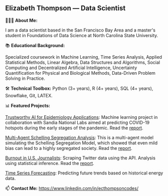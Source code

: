 ## Elizabeth Thompson — Data Scientist



👩🏼‍💻 **About Me:**

I am a data scientist based in the San Francisco Bay Area and a master's student in Foundations of Data Science at North Carolina State University.

📚 **Educational Background:**

Specialized coursework in Machine Learning, Time Series Analysis, Applied Statistical Methods, Linear Algebra, Data Structures and Algorithms, Social Computing and Decentralized Artificial Intelligence, Uncertainty Quantification for Physical and Biological Methods, Data-Driven Problem Solving in Practice.

🛠 **Technical Toolbox:**
Python (3+ years), R (4+ years), SQL (4+ years), Snowflake, Git, LATEX.


📊 **Featured Projects:**

[Trustworthy AI for Epidemiology Applications](https://github.com/ecthompsoncodes/FDS-Epi-Project): Machine learning project in collaboration with Sandia National Labs aimed at predicting COVID-19 hotspots during the early stages of the pandemic. Read the [report](https://github.com/ecthompsoncodes/ecthompsoncodes/files/15179460/Trustworthy_AI_for_Epidemiology_Applications.1.pdf).

[Multi-Agent Schelling Segregation Analysis](https://github.com/ecthompsoncodes/Multi-Agent-Segregation-Model): This is a multi-agent model simulating the Schelling Segregation Model, which showed that even mild bias can lead to a highly segregated society. Read the [report](https://github.com/ecthompsoncodes/Multi-Agent-Segregation-Model/blob/main/Thompson%20CSC%20555%20Project%201.pdf).

[Burnout in U.S. Journalists](https://github.com/ecthompsoncodes/journalism-burnout): Scraping Twitter data using the API. Analysis using statistical inference. Read the [report](https://www.cislm.org/research/burnout-report/).

[Time Series Forecasting](https://github.com/ecthompsoncodes/Energy-Forecasting): Predicting future trends based on historical energy data.

📫 **Contact Me:**
https://www.linkedin.com/in/ecthompsoncodes/
<!-- https://www.linkedin.com/in/ecthompsoncodes/
**ecthompsoncodes/ecthompsoncodes** is a ✨ _special_ ✨ repository because its `README.md` (this file) appears on your GitHub profile.

Here are some ideas to get you started:

- 🔭 I’m currently working on ...
- 🌱 I’m currently learning ...
- 👯 I’m looking to collaborate on ...
- 🤔 I’m looking for help with ...
- 💬 Ask me about ...
- 📫 How to reach me: ...
- 😄 Pronouns: ...
- ⚡ Fun fact: ...
-->
